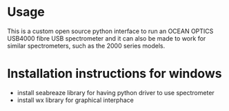 # Usage

This is a custom open source python interface to run an OCEAN OPTICS USB4000 fibre USB spectrometer and it can also be made to work for similar spectrometers, such as the 2000 series models.

# Installation instructions for windows
  
* install seabreaze library for having python driver to use spectrometer
* install wx library for graphical interphace   
